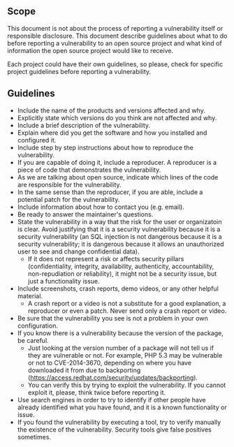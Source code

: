 ## Scope

This document is not about the process of reporting a vulnerability itself or responsible disclosure. This document describe guidelines about what to do before reporting a vulnerability to an open source project and what kind of information the open source project would like to receive.

Each project could have their own guidelines, so please, check for specific project guidelines before reporting a vulnerability.

## Guidelines

* Include the name of the products and versions affected and why.
* Explicitly state which versions do you think are not affected and why.
* Include a brief description of the vulnerability.
* Explain where did you get the software and how you installed and configured it.
* Include step by step instructions about how to reproduce the vulnerability.
* If you are capable of doing it, include a reproducer. A reproducer is a piece of code that demonstrates the vulnerability.
* As we are talking about open source, indicate which lines of the code are responsible for the vulnerability.
* In the same sense than the reproducer, if you are able, include a potential patch for the vulnerability.
* Include information about how to contact you (e.g. email).
* Be ready to answer the maintainer's questions.
* State the vulnerability in a way that the risk for the user or organizatoin is clear. Avoid justifying that it is a security vulnerability because it is a security vulnerability (an SQL injection is not dangerous because it is a security vulnerability; it is dangerous because it allows an unauthorized user to see and change confidential data).
    * If it does not represent a risk or affects security pillars (confidentiality, integrity, availability, authenticity, accountability, non-repudiation or reliability), it might not be a security issue, but just a functionality issue.
* Include screenshots, crash reports, demo videos, or any other helpful material.
    * A crash report or a video is not a substitute for a good explanation, a reproducer or even a patch. Never send only a crash report or video.
* Be sure that the vulnerability you see is not a problem in your own configuration.
* If you know there is a vulnerability because the version of the package, be careful.
    * Just looking at the version number of a package will not tell us if they are vulnerable or not. For example, PHP 5.3 may be vulnerable or not to CVE-2014-3670, depending on where you have downloaded it from due to backporting (https://access.redhat.com/security/updates/backporting).
    * You can verify this by trying to exploit the vulnerability. If you cannot exploit it, please, think twice before reporting it.
* Use search engines in order to try to identify if other people have already identified what you have found, and it is a known functionality or issue.
* If you found the vulnerability by executing a tool, try to verify manually the existence of the vulnerability. Security tools give false positives sometimes.
